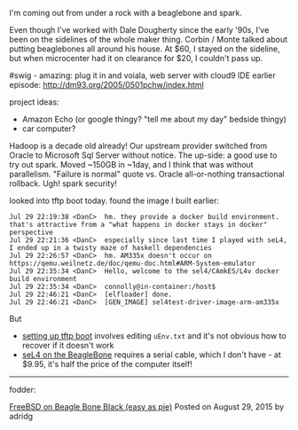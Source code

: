 I'm coming out from under a rock with a beaglebone and spark.

Even though I've worked with Dale Dougherty since the early '90s, I've been on the sidelines of the whole maker thing.
Corbin / Monte talked about putting beaglebones all around his house. At $60, I stayed on the sideline, but
when microcenter had it on clearance for $20, I couldn't pass up.

#swig - amazing: plug it in and voiala, web server with cloud9 IDE
earlier episode:
http://dm93.org/2005/0501pchw/index.html

project ideas:
  - Amazon Echo (or google thingy? "tell me about my day" bedside thingy)
  - car computer?

Hadoop is a decade old already!
Our upstream provider switched from Oracle to Microsoft Sql Server without notice. The up-side: a good use to try out spark.
Moved ~150GB in ~1day, and I think that was without parallelism. "Failure is normal" quote vs. Oracle all-or-nothing
transactional rollback.
Ugh! spark security!

looked into tftp boot today. found the image I built earlier:

```
Jul 29 22:19:38 <DanC>	hm. they provide a docker build environment. that's attractive from a "what happens in docker stays in docker" perspective
Jul 29 22:21:36 <DanC>	especially since last time I played with seL4, I ended up in a twisty maze of haskell dependencies
Jul 29 22:26:57 <DanC>	hm. AM335x doesn't occur on https://qemu.weilnetz.de/doc/qemu-doc.html#ARM-System-emulator
Jul 29 22:35:34 <DanC>	Hello, welcome to the sel4/CAmkES/L4v docker build environment
Jul 29 22:35:34 <DanC>	connolly@in-container:/host$ 
Jul 29 22:46:21 <DanC>	[elfloader] done.
Jul 29 22:46:21 <DanC>	[GEN_IMAGE] sel4test-driver-image-arm-am335x
```

But

  - [setting up tftp boot](http://www.embeddedhobbyist.com/2013/06/beaglebone-black-network-boot/) involves editing `uEnv.txt` and it's not obvious how to recover if it doesn't work
  - [seL4 on the BeagleBone](https://wiki.sel4.systems/Hardware/Beaglebone) requires a serial cable, which I don't have - at $9.95, it's half the price of the computer itself!

----

fodder:

[FreeBSD on Beagle Bone Black (easy as pie)](https://euroquis.nl/bobulate/?p=1353)
Posted on August 29, 2015 by adridg
